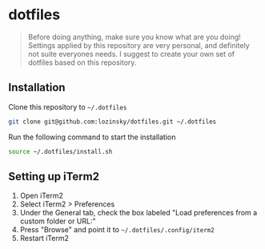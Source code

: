 # dotfiles

> Before doing anything, make sure you know what are you doing! Settings applied by this repository are very personal, and definitely not suite everyones needs. I suggest to create your own set of dotfiles based on this repository.

## Installation

Clone this repository to `~/.dotfiles`

```sh
git clone git@github.com:lozinsky/dotfiles.git ~/.dotfiles
```

Run the following command to start the installation

```sh
source ~/.dotfiles/install.sh
```

## Setting up iTerm2

1. Open iTerm2
2. Select iTerm2 > Preferences
3. Under the General tab, check the box labeled "Load preferences from a custom folder or URL:"
4. Press "Browse" and point it to `~/.dotfiles/.config/iterm2`
5. Restart iTerm2
